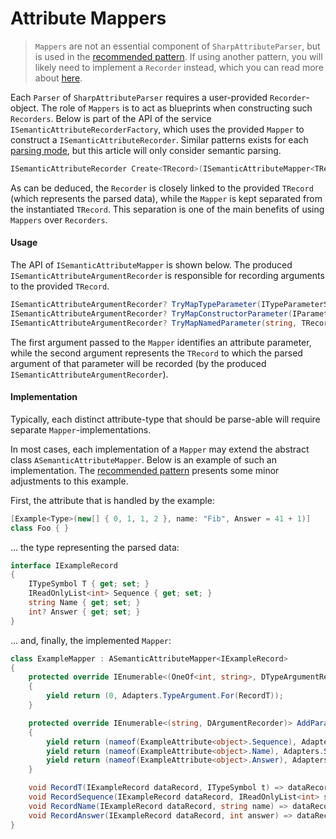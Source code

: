# Attribute Mappers

> `Mappers` are not an essential component of `SharpAttributeParser`, but is used in the [recommended pattern](RecommendedPattern/RecommendedPattern.md). If using another pattern, you will likely need to implement a `Recorder` instead, which you can read more about [here](Recorders.md).

Each `Parser` of `SharpAttributeParser` requires a user-provided `Recorder`-object. The role of `Mappers` is to act as blueprints when constructing such `Recorders`. Below is part of the API of the service `ISemanticAttributeRecorderFactory`, which uses the provided `Mapper` to construct a `ISemanticAttributeRecorder`. Similar patterns exists for each [parsing mode](ParsingModes.md), but this article will only consider semantic parsing.

```csharp
ISemanticAttributeRecorder Create<TRecord>(ISemanticAttributeMapper<TRecord>, TRecord);
```

As can be deduced, the `Recorder` is closely linked to the provided `TRecord` (which represents the parsed data), while the `Mapper` is kept separated from the instantiated `TRecord`. This separation is one of the main benefits of using `Mappers` over `Recorders`.

#### Usage

The API of `ISemanticAttributeMapper` is shown below. The produced `ISemanticAttributeArgumentRecorder` is responsible for recording arguments to the provided `TRecord`.

```csharp
ISemanticAttributeArgumentRecorder? TryMapTypeParameter(ITypeParameterSymbol, TRecord);
ISemanticAttributeArgumentRecorder? TryMapConstructorParameter(IParameterSymbol, TRecord);
ISemanticAttributeArgumentRecorder? TryMapNamedParameter(string, TRecord);
```

The first argument passed to the `Mapper` identifies an attribute parameter, while the second argument represents the `TRecord` to which the parsed argument of that parameter will be recorded (by the produced `ISemanticAttributeArgumentRecorder`).

#### Implementation

Typically, each distinct attribute-type that should be parse-able will require separate `Mapper`-implementations.

In most cases, each implementation of a `Mapper` may extend the abstract class `ASemanticAttributeMapper`. Below is an example of such an implementation. The [recommended pattern](RecommendedPattern/RecommendedPattern.md) presents some minor adjustments to this example.

First, the attribute that is handled by the example:

```csharp
[Example<Type>(new[] { 0, 1, 1, 2 }, name: "Fib", Answer = 41 + 1)]
class Foo { }
```

... the type representing the parsed data:

```csharp
interface IExampleRecord
{
    ITypeSymbol T { get; set; }
    IReadOnlyList<int> Sequence { get; set; }
    string Name { get; set; }
    int? Answer { get; set; }
}
```

... and, finally, the implemented `Mapper`:

```csharp
class ExampleMapper : ASemanticAttributeMapper<IExampleRecord>
{
    protected override IEnumerable<(OneOf<int, string>, DTypeArgumentRecorder)> AddTypeParameterMappings()
    {
        yield return (0, Adapters.TypeArgument.For(RecordT));
    }

    protected override IEnumerable<(string, DArgumentRecorder)> AddParameterMappings()
    {
        yield return (nameof(ExampleAttribute<object>.Sequence), Adapters.ArrayArgument.For<int>(RecordSequence));
        yield return (nameof(ExampleAttribute<object>.Name), Adapters.SimpleArgument.For<string>(RecordName));
        yield return (nameof(ExampleAttribute<object>.Answer), Adapters.SimpleArgument.For<int>(RecordAnswer));
    }

    void RecordT(IExampleRecord dataRecord, ITypeSymbol t) => dataRecord.T = t;
    void RecordSequence(IExampleRecord dataRecord, IReadOnlyList<int> sequence) => dataRecord.Sequence = sequence;
    void RecordName(IExampleRecord dataRecord, string name) => dataRecord.Name = name;
    void RecordAnswer(IExampleRecord dataRecord, int answer) => dataRecord.Answer = answer;
}
```